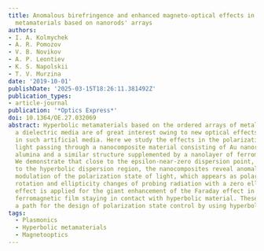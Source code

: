 ```yaml
---
title: Anomalous birefringence and enhanced magneto-optical effects in epsilon-near-zero
  metamaterials based on nanorods' arrays
authors:
- I. A. Kolmychek
- A. R. Pomozov
- V. B. Novikov
- A. P. Leontiev
- K. S. Napolskii
- T. V. Murzina
date: '2019-10-01'
publishDate: '2025-03-15T18:26:11.381492Z'
publication_types:
- article-journal
publication: '*Optics Express*'
doi: 10.1364/OE.27.032069
abstract: Hyperbolic metamaterials based on the ordered arrays of metal nanorods in
  a dielectric media are of great interest owing to new optical effects appearing
  in such artificial media. Here we study the effects in the polarization state of
  light passing through a nanocomposite material consisting of Au nanorods in porous
  alumina and a similar structure supplemented by a nanolayer of ferromagnetic nickel.
  We demonstrate that close to the epsilon-near-zero dispersion point, under the transition
  to the hyperbolic dispersion region, the nanocomposites reveal anomalously high
  modulation of the polarization state of light, which appears as polarization plane
  rotation and ellipticity changes of probing radiation with a zero ellipticity. This
  effect is applied for the giant enhancement of the Faraday effect in a continuous
  ferromagnetic film staying in contact with hyperbolic material. These findings open
  a path for the design of polarization state control by using hyperbolic metamaterials.
tags:
  - Plasmonics
  - Hyperbolic metamaterials
  - Magnetooptics
---
```

